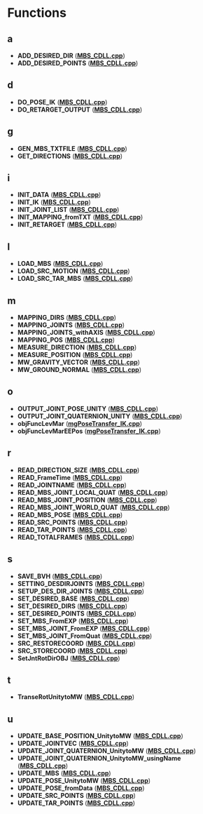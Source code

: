 
# Functions



## a

* **ADD\_DESIRED\_DIR** ([**MBS\_CDLL.cpp**](_m_b_s___c_d_l_l_8cpp.md))
* **ADD\_DESIRED\_POINTS** ([**MBS\_CDLL.cpp**](_m_b_s___c_d_l_l_8cpp.md))


## d

* **DO\_POSE\_IK** ([**MBS\_CDLL.cpp**](_m_b_s___c_d_l_l_8cpp.md))
* **DO\_RETARGET\_OUTPUT** ([**MBS\_CDLL.cpp**](_m_b_s___c_d_l_l_8cpp.md))


## g

* **GEN\_MBS\_TXTFILE** ([**MBS\_CDLL.cpp**](_m_b_s___c_d_l_l_8cpp.md))
* **GET\_DIRECTIONS** ([**MBS\_CDLL.cpp**](_m_b_s___c_d_l_l_8cpp.md))


## i

* **INIT\_DATA** ([**MBS\_CDLL.cpp**](_m_b_s___c_d_l_l_8cpp.md))
* **INIT\_IK** ([**MBS\_CDLL.cpp**](_m_b_s___c_d_l_l_8cpp.md))
* **INIT\_JOINT\_LIST** ([**MBS\_CDLL.cpp**](_m_b_s___c_d_l_l_8cpp.md))
* **INIT\_MAPPING\_fromTXT** ([**MBS\_CDLL.cpp**](_m_b_s___c_d_l_l_8cpp.md))
* **INIT\_RETARGET** ([**MBS\_CDLL.cpp**](_m_b_s___c_d_l_l_8cpp.md))


## l

* **LOAD\_MBS** ([**MBS\_CDLL.cpp**](_m_b_s___c_d_l_l_8cpp.md))
* **LOAD\_SRC\_MOTION** ([**MBS\_CDLL.cpp**](_m_b_s___c_d_l_l_8cpp.md))
* **LOAD\_SRC\_TAR\_MBS** ([**MBS\_CDLL.cpp**](_m_b_s___c_d_l_l_8cpp.md))


## m

* **MAPPING\_DIRS** ([**MBS\_CDLL.cpp**](_m_b_s___c_d_l_l_8cpp.md))
* **MAPPING\_JOINTS** ([**MBS\_CDLL.cpp**](_m_b_s___c_d_l_l_8cpp.md))
* **MAPPING\_JOINTS\_withAXIS** ([**MBS\_CDLL.cpp**](_m_b_s___c_d_l_l_8cpp.md))
* **MAPPING\_POS** ([**MBS\_CDLL.cpp**](_m_b_s___c_d_l_l_8cpp.md))
* **MEASURE\_DIRECTION** ([**MBS\_CDLL.cpp**](_m_b_s___c_d_l_l_8cpp.md))
* **MEASURE\_POSITION** ([**MBS\_CDLL.cpp**](_m_b_s___c_d_l_l_8cpp.md))
* **MW\_GRAVITY\_VECTOR** ([**MBS\_CDLL.cpp**](_m_b_s___c_d_l_l_8cpp.md))
* **MW\_GROUND\_NORMAL** ([**MBS\_CDLL.cpp**](_m_b_s___c_d_l_l_8cpp.md))


## o

* **OUTPUT\_JOINT\_POSE\_UNITY** ([**MBS\_CDLL.cpp**](_m_b_s___c_d_l_l_8cpp.md))
* **OUTPUT\_JOINT\_QUATERNION\_UNITY** ([**MBS\_CDLL.cpp**](_m_b_s___c_d_l_l_8cpp.md))
* **objFuncLevMar** ([**mgPoseTransfer\_IK.cpp**](mg_pose_transfer___i_k_8cpp.md))
* **objFuncLevMarEEPos** ([**mgPoseTransfer\_IK.cpp**](mg_pose_transfer___i_k_8cpp.md))


## r

* **READ\_DIRECTION\_SIZE** ([**MBS\_CDLL.cpp**](_m_b_s___c_d_l_l_8cpp.md))
* **READ\_FrameTime** ([**MBS\_CDLL.cpp**](_m_b_s___c_d_l_l_8cpp.md))
* **READ\_JOINTNAME** ([**MBS\_CDLL.cpp**](_m_b_s___c_d_l_l_8cpp.md))
* **READ\_MBS\_JOINT\_LOCAL\_QUAT** ([**MBS\_CDLL.cpp**](_m_b_s___c_d_l_l_8cpp.md))
* **READ\_MBS\_JOINT\_POSITION** ([**MBS\_CDLL.cpp**](_m_b_s___c_d_l_l_8cpp.md))
* **READ\_MBS\_JOINT\_WORLD\_QUAT** ([**MBS\_CDLL.cpp**](_m_b_s___c_d_l_l_8cpp.md))
* **READ\_MBS\_POSE** ([**MBS\_CDLL.cpp**](_m_b_s___c_d_l_l_8cpp.md))
* **READ\_SRC\_POINTS** ([**MBS\_CDLL.cpp**](_m_b_s___c_d_l_l_8cpp.md))
* **READ\_TAR\_POINTS** ([**MBS\_CDLL.cpp**](_m_b_s___c_d_l_l_8cpp.md))
* **READ\_TOTALFRAMES** ([**MBS\_CDLL.cpp**](_m_b_s___c_d_l_l_8cpp.md))


## s

* **SAVE\_BVH** ([**MBS\_CDLL.cpp**](_m_b_s___c_d_l_l_8cpp.md))
* **SETTING\_DESDIRJOINTS** ([**MBS\_CDLL.cpp**](_m_b_s___c_d_l_l_8cpp.md))
* **SETUP\_DES\_DIR\_JOINTS** ([**MBS\_CDLL.cpp**](_m_b_s___c_d_l_l_8cpp.md))
* **SET\_DESIRED\_BASE** ([**MBS\_CDLL.cpp**](_m_b_s___c_d_l_l_8cpp.md))
* **SET\_DESIRED\_DIRS** ([**MBS\_CDLL.cpp**](_m_b_s___c_d_l_l_8cpp.md))
* **SET\_DESIRED\_POINTS** ([**MBS\_CDLL.cpp**](_m_b_s___c_d_l_l_8cpp.md))
* **SET\_MBS\_FromEXP** ([**MBS\_CDLL.cpp**](_m_b_s___c_d_l_l_8cpp.md))
* **SET\_MBS\_JOINT\_FromEXP** ([**MBS\_CDLL.cpp**](_m_b_s___c_d_l_l_8cpp.md))
* **SET\_MBS\_JOINT\_FromQuat** ([**MBS\_CDLL.cpp**](_m_b_s___c_d_l_l_8cpp.md))
* **SRC\_RESTORECOORD** ([**MBS\_CDLL.cpp**](_m_b_s___c_d_l_l_8cpp.md))
* **SRC\_STORECOORD** ([**MBS\_CDLL.cpp**](_m_b_s___c_d_l_l_8cpp.md))
* **SetJntRotDirOBJ** ([**MBS\_CDLL.cpp**](_m_b_s___c_d_l_l_8cpp.md))


## t

* **TranseRotUnitytoMW** ([**MBS\_CDLL.cpp**](_m_b_s___c_d_l_l_8cpp.md))


## u

* **UPDATE\_BASE\_POSITION\_UnitytoMW** ([**MBS\_CDLL.cpp**](_m_b_s___c_d_l_l_8cpp.md))
* **UPDATE\_JOINTVEC** ([**MBS\_CDLL.cpp**](_m_b_s___c_d_l_l_8cpp.md))
* **UPDATE\_JOINT\_QUATERNION\_UnitytoMW** ([**MBS\_CDLL.cpp**](_m_b_s___c_d_l_l_8cpp.md))
* **UPDATE\_JOINT\_QUATERNION\_UnitytoMW\_usingName** ([**MBS\_CDLL.cpp**](_m_b_s___c_d_l_l_8cpp.md))
* **UPDATE\_MBS** ([**MBS\_CDLL.cpp**](_m_b_s___c_d_l_l_8cpp.md))
* **UPDATE\_POSE\_UnitytoMW** ([**MBS\_CDLL.cpp**](_m_b_s___c_d_l_l_8cpp.md))
* **UPDATE\_POSE\_fromData** ([**MBS\_CDLL.cpp**](_m_b_s___c_d_l_l_8cpp.md))
* **UPDATE\_SRC\_POINTS** ([**MBS\_CDLL.cpp**](_m_b_s___c_d_l_l_8cpp.md))
* **UPDATE\_TAR\_POINTS** ([**MBS\_CDLL.cpp**](_m_b_s___c_d_l_l_8cpp.md))




